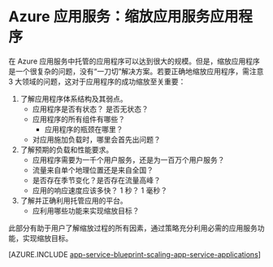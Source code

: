 <properties
	pageTitle="Azure 应用服务：缩放应用服务应用程序"
	description="了解在应用服务中缩放应用程序的复杂细节。"
	keywords="应用服务, azure 应用服务, 缩放, 可缩放, 应用服务计划, 应用服务成本"
	services="app-service"
	documentationCenter=""
	authors="btardif"
	manager="wpickett"
	editor=""/>

<tags
	ms.service="app-service"
	ms.date="07/15/2016"
	wacn.date="11/14/2016"/>

# Azure 应用服务：缩放应用服务应用程序

在 Azure 应用服务中托管的应用程序可以达到很大的规模。但是，缩放应用程序是一个很复杂的问题，没有“一刀切”解决方案。若要正确地缩放应用程序，需注意 3 大领域的问题，这对于应用程序的成功缩放至关重要：

1. 了解应用程序体系结构及其弱点。
	* 应用程序是否有状态？ 是否无状态？
	* 应用程序的所有组件有哪些？
		* 应用程序的瓶颈在哪里？
	* 对应用施加负载时，哪里会首先出问题？
2. 了解预期的负载和性能要求。
	* 应用程序需要为一千个用户服务，还是为一百万个用户服务？
	* 流量来自单个地理位置还是来自全国？
	* 是否存在季节变化？是否存在流量高峰？
	* 应用的响应速度应该多快？ 1 秒？ 1 毫秒？
3. 了解并正确利用托管应用的平台。
	* 应利用哪些功能来实现缩放目标？

此部分有助于用户了解缩放过程的所有因素，通过策略充分利用必需的应用服务功能，实现缩放目标。

[AZURE.INCLUDE [app-service-blueprint-scaling-app-service-applications](../../includes/app-service-blueprint-scaling-app-service-applications.md)]

<!---HONumber=Mooncake_0919_2016-->